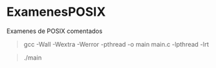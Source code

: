 # ExamenesPOSIX
Examenes de POSIX comentados 

> gcc -Wall -Wextra -Werror -pthread -o main main.c -lpthread -lrt

> ./main
